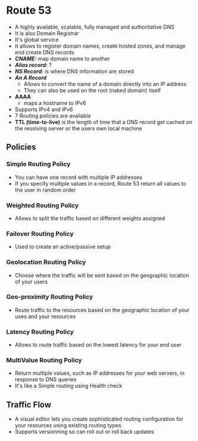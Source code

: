 # Route 53

- A highly available, scalable, fully managed and authoritative DNS
- It is also Domain Registrar
- It's global service
- It allows to register domain names, create hosted zones, and manage end create DNS records
- **_CNAME:_** map domain name to another
- **_Alias record:_** ?
- **_NS Record:_** is where DNS information are stored
- **_An A Record_**
  - Allows to convert the name of a domain directly into an IP address
  - They can also be used on the root (naked domain) itself
- **AAAA**
  - maps a hostname to IPv6
- Supports IPv4 and IPv6
- 7 Routing policies are available
- **TTL (time-to-live)** is the length of time that a DNS record get cached on the resolving server or the users own
 local machine

## Policies

### Simple Routing Policy

- You can have one record with multiple IP addresses
- If you specify multiple values in a record, Route 53 return all values to the user in random order

### Weighted Routing Policy 

- Allows to split the traffic based on different weights assigned

### Failover Routing Policy 

- Used to create an active/passive setup

### Geolocation Routing Policy

-  Choose where the traffic will be sent based on the geographic location of your users

### Geo-proximity Routing Policy 

- Route traffic to the resources based on the geographic location of your uses and your resources

### Latency Routing Policy 

- Allows to route traffic based on the lowest latency for your end user

### MultiValue Routing Policy 

- Return multiple values, such as IP addresses for your web servers, in response to DNS queries
- It's like a Simple routing using Health check


## Traffic Flow 

- A visual editor lets you create sophisticated routing configuration for your resources using existing routing 
  types 
- Supports versionning so can roll out or roll back updates 